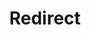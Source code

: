 ﻿---
layout: src/layouts/Redirect.astro
title: Redirect
redirect: https://yamldoc.liuyan.wang/docs/octopus-rest-api/tentacle.exe-command-line/version
pubDate:  2023-01-01
navSearch: false
navSitemap: false
navMenu: false
---
